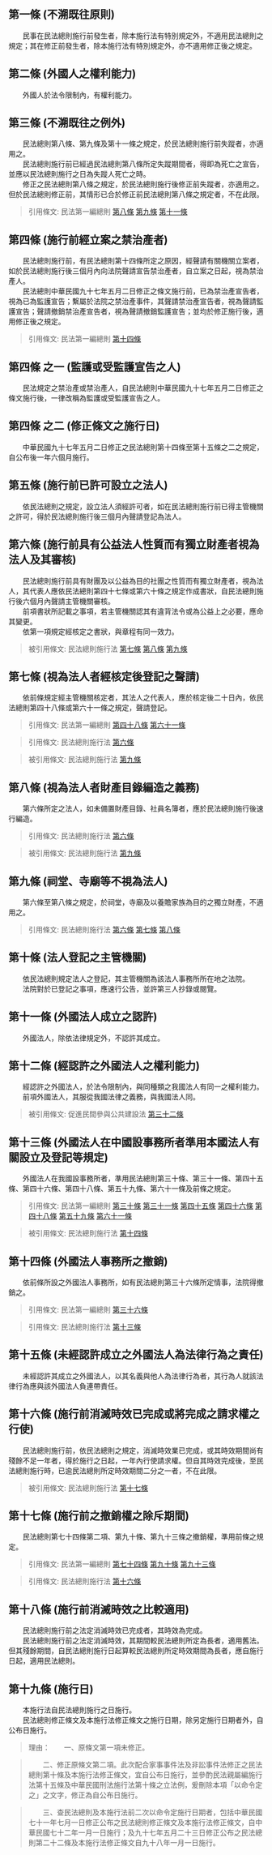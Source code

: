 第一條 (不溯既往原則)
---------------------
　　民事在民法總則施行前發生者，除本施行法有特別規定外，不適用民法總則之規定；其在修正前發生者，除本施行法有特別規定外，亦不適用修正後之規定。  


第二條 (外國人之權利能力)
-------------------------
　　外國人於法令限制內，有權利能力。  


第三條 (不溯既往之例外)
-----------------------
　　民法總則第八條、第九條及第十一條之規定，於民法總則施行前失蹤者，亦適用之。  
　　民法總則施行前已經過民法總則第八條所定失蹤期間者，得即為死亡之宣告，並應以民法總則施行之日為失蹤人死亡之時。  
　　修正之民法總則第八條之規定，於民法總則施行後修正前失蹤者，亦適用之。但於民法總則修正前，其情形已合於修正前民法總則第八條之規定者，不在此限。  
> 引用條文: 民法第一編總則 [第八條](../../法務/民法/民法第一編總則.md#第八條-死亡宣告) [第九條](../../法務/民法/民法第一編總則.md#第九條-死亡時間之推定) [第十一條](../../法務/民法/民法第一編總則.md#第十一條-同死推定)



第四條 (施行前經立案之禁治產者)
-------------------------------
　　民法總則施行前，有民法總則第十四條所定之原因，經聲請有關機關立案者，如於民法總則施行後三個月內向法院聲請宣告禁治產者，自立案之日起，視為禁治產人。  
　　民法總則中華民國九十七年五月二日修正之條文施行前，已為禁治產宣告者，視為已為監護宣告；繫屬於法院之禁治產事件，其聲請禁治產宣告者，視為聲請監護宣告；聲請撤銷禁治產宣告者，視為聲請撤銷監護宣告；並均於修正施行後，適用修正後之規定。  
> 引用條文: 民法第一編總則 [第十四條](../../法務/民法/民法第一編總則.md#第十四條-監護之宣告及撤銷)



第四條 之一 (監護或受監護宣告之人)
----------------------------------
　　民法規定之禁治產或禁治產人，自民法總則中華民國九十七年五月二日修正之條文施行後，一律改稱為監護或受監護宣告之人。  


第四條 之二 (修正條文之施行日)
------------------------------
　　中華民國九十七年五月二日修正之民法總則第十四條至第十五條之二之規定，自公布後一年六個月施行。  


第五條 (施行前已許可設立之法人)
-------------------------------
　　依民法總則之規定，設立法人須經許可者，如在民法總則施行前已得主管機關之許可，得於民法總則施行後三個月內聲請登記為法人。  


第六條 (施行前具有公益法人性質而有獨立財產者視為法人及其審核)
-------------------------------------------------------------
　　民法總則施行前具有財團及以公益為目的社團之性質而有獨立財產者，視為法人，其代表人應依民法總則第四十七條或第六十條之規定作成書狀，自民法總則施行後六個月內聲請主管機關審核。  
　　前項書狀所記載之事項，若主管機關認其有違背法令或為公益上之必要，應命其變更。  
　　依第一項規定經核定之書狀，與章程有同一效力。  
> 被引用條文: 民法總則施行法 [第七條](../../法務/民法/民法總則施行法.md#第七條-視為法人者經核定後登記之聲請) [第八條](../../法務/民法/民法總則施行法.md#第八條-視為法人者財產目錄編造之義務) [第九條](../../法務/民法/民法總則施行法.md#第九條-祠堂、寺廟等不視為法人)



第七條 (視為法人者經核定後登記之聲請)
-------------------------------------
　　依前條規定經主管機關核定者，其法人之代表人，應於核定後二十日內，依民法總則第四十八條或第六十一條之規定，聲請登記。  
> 引用條文: 民法第一編總則 [第四十八條](../../法務/民法/民法第一編總則.md#第四十八條-社團設立登記事項) [第六十一條](../../法務/民法/民法第一編總則.md#第六十一條-財團設立登記事項)

> 引用條文: 民法總則施行法 [第六條](../../法務/民法/民法總則施行法.md#第六條-施行前具有公益法人性質而有獨立財產者視為法人及其審核)

> 被引用條文: 民法總則施行法 [第九條](../../法務/民法/民法總則施行法.md#第九條-祠堂、寺廟等不視為法人)



第八條 (視為法人者財產目錄編造之義務)
-------------------------------------
　　第六條所定之法人，如未備置財產目錄、社員名簿者，應於民法總則施行後速行編造。  
> 引用條文: 民法總則施行法 [第六條](../../法務/民法/民法總則施行法.md#第六條-施行前具有公益法人性質而有獨立財產者視為法人及其審核)

> 被引用條文: 民法總則施行法 [第九條](../../法務/民法/民法總則施行法.md#第九條-祠堂、寺廟等不視為法人)



第九條 (祠堂、寺廟等不視為法人)
-------------------------------
　　第六條至第八條之規定，於祠堂，寺廟及以養贍家族為目的之獨立財產，不適用之。  
> 引用條文: 民法總則施行法 [第六條](../../法務/民法/民法總則施行法.md#第六條-施行前具有公益法人性質而有獨立財產者視為法人及其審核) [第七條](../../法務/民法/民法總則施行法.md#第七條-視為法人者經核定後登記之聲請) [第八條](../../法務/民法/民法總則施行法.md#第八條-視為法人者財產目錄編造之義務)



第十條 (法人登記之主管機關)
---------------------------
　　依民法總則規定法人之登記，其主管機關為該法人事務所所在地之法院。  
　　法院對於已登記之事項，應速行公告，並許第三人抄錄或閱覽。  


第十一條 (外國法人成立之認許)
-----------------------------
　　外國法人，除依法律規定外，不認許其成立。  


第十二條 (經認許之外國法人之權利能力)
-------------------------------------
　　經認許之外國法人，於法令限制內，與同種類之我國法人有同一之權利能力。  
　　前項外國法人，其服從我國法律之義務，與我國法人同。  
> 被引用條文: 促進民間參與公共建設法 [第三十二條](../../交通建設/交通政務/促進民間參與公共建設法.md#第三十二條-外國金融機構參與聯合貸款之權利義務及權利能力)



第十三條 (外國法人在中國設事務所者準用本國法人有關設立及登記等規定)
-------------------------------------------------------------------
　　外國法人在我國設事務所者，準用民法總則第三十條、第三十一條、第四十五條、第四十六條、第四十八條、第五十九條、第六十一條及前條之規定。  
> 引用條文: 民法第一編總則 [第三十條](../../法務/民法/民法第一編總則.md#第三十條-法人設立登記) [第三十一條](../../法務/民法/民法第一編總則.md#第三十一條-登記之效力) [第四十五條](../../法務/民法/民法第一編總則.md#第四十五條-營利法人之登記) [第四十六條](../../法務/民法/民法第一編總則.md#第四十六條-公益法人之設立) [第四十八條](../../法務/民法/民法第一編總則.md#第四十八條-社團設立登記事項) [第五十九條](../../法務/民法/民法第一編總則.md#第五十九條-設立許可) [第六十一條](../../法務/民法/民法第一編總則.md#第六十一條-財團設立登記事項)

> 被引用條文: 民法總則施行法 [第十四條](../../法務/民法/民法總則施行法.md#第十四條-外國法人事務所之撤銷)



第十四條 (外國法人事務所之撤銷)
-------------------------------
　　依前條所設之外國法人事務所，如有民法總則第三十六條所定情事，法院得撤銷之。  
> 引用條文: 民法第一編總則 [第三十六條](../../法務/民法/民法第一編總則.md#第三十六條-法人宣告解散)

> 引用條文: 民法總則施行法 [第十三條](../../法務/民法/民法總則施行法.md#第十三條-外國法人在中國設事務所者準用本國法人有關設立及登記等規定)



第十五條 (未經認許成立之外國法人為法律行為之責任)
-------------------------------------------------
　　未經認許其成立之外國法人，以其名義與他人為法律行為者，其行為人就該法律行為應與該外國法人負連帶責任。  


第十六條 (施行前消滅時效已完成或將完成之請求權之行使)
-----------------------------------------------------
　　民法總則施行前，依民法總則之規定，消滅時效業已完成，或其時效期間尚有殘餘不足一年者，得於施行之日起，一年內行使請求權。但自其時效完成後，至民法總則施行時，已逾民法總則所定時效期間二分之一者，不在此限。  
> 被引用條文: 民法總則施行法 [第十七條](../../法務/民法/民法總則施行法.md#第十七條-施行前之撤銷權之除斥期間)



第十七條 (施行前之撤銷權之除斥期間)
-----------------------------------
　　民法總則第七十四條第二項、第九十條、第九十三條之撤銷權，準用前條之規定。  
> 引用條文: 民法第一編總則 [第七十四條](../../法務/民法/民法第一編總則.md#第七十四條-暴利行為) [第九十條](../../法務/民法/民法第一編總則.md#第九十條-錯誤表示撤銷之除斥期間) [第九十三條](../../法務/民法/民法第一編總則.md#第九十三條-撤銷不自由意思表示之除斥期間)

> 引用條文: 民法總則施行法 [第十六條](../../法務/民法/民法總則施行法.md#第十六條-施行前消滅時效已完成或將完成之請求權之行使)



第十八條 (施行前消滅時效之比較適用)
-----------------------------------
　　民法總則施行前之法定消滅時效已完成者，其時效為完成。  
　　民法總則施行前之法定消滅時效，其期間較民法總則所定為長者，適用舊法。但其殘餘期間，自民法總則施行日起算較民法總則所定時效期間為長者，應自施行日起，適用民法總則。  


第十九條 (施行日)
-----------------
　　本施行法自民法總則施行之日施行。  
　　民法總則修正條文及本施行法修正條文之施行日期，除另定施行日期者外，自公布日施行。  
> 理由：　　一、原條文第一項未修正。

> 　　二、修正原條文第二項。此次配合家事事件法及非訟事件法修正之民法總則第十條及本施行法修正條文，宜自公布日施行，並參酌民法親屬編施行法第十五條及中華民國刑法施行法第十條之立法例，爰刪除本項「以命令定之」之文字，修正為自公布日施行。

> 　　三、查民法總則及本施行法前二次以命令定施行日期者，包括中華民國七十一年七月一日修正公布之民法總則修正條文及本施行法修正條文，自中華民國七十二年一月一日施行；及九十七年五月二十三日修正公布之民法總則第二十二條及本施行法修正條文自九十八年一月一日施行。